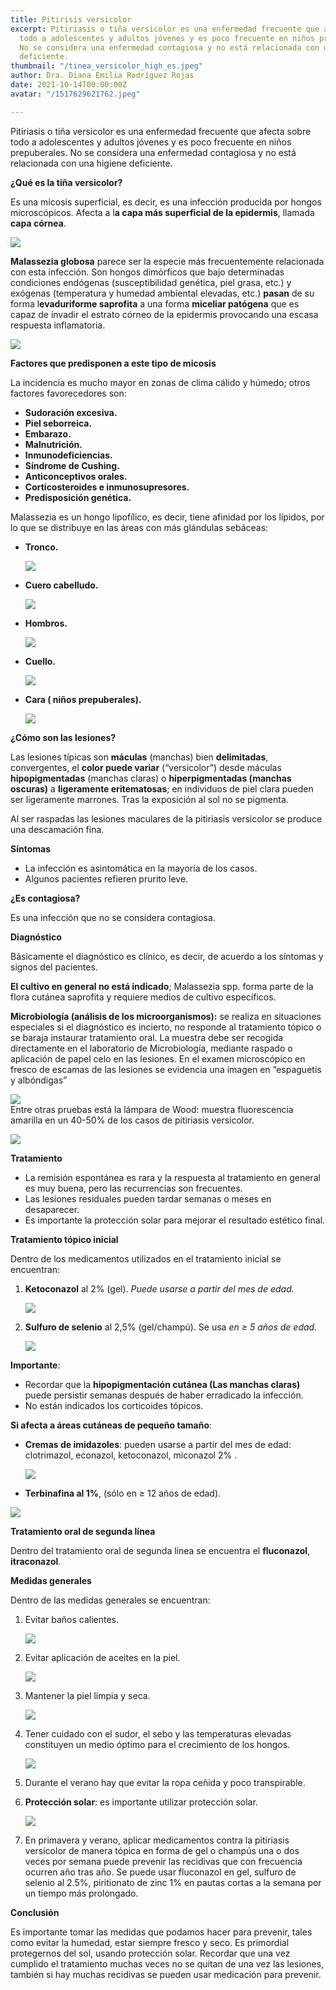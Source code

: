 ```yaml
---
title: Pitirisis versicolor
excerpt: Pitiriasis o tiña versicolor es una enfermedad frecuente que afecta sobre
  todo a adolescentes y adultos jóvenes y es poco frecuente en niños prepuberales.
  No se considera una enfermedad contagiosa y no está relacionada con una higiene
  deficiente.
thumbnail: "/tinea_versicolor_high_es.jpeg"
author: Dra. Diana Emilia Rodríguez Rojas
date: 2021-10-14T00:00:00Z
avatar: "/1517629621762.jpeg"

---
```

Pitiriasis o tiña versicolor es una enfermedad frecuente que afecta sobre todo a adolescentes y adultos jóvenes y es poco frecuente en niños prepuberales. No se considera una enfermedad contagiosa y no está relacionada con una higiene deficiente.

**¿Qué es la tiña versicolor?**

Es una micosis superficial, es decir, es una infección producida por hongos microscópicos. Afecta a l**a capa más superficial de la epidermis**, llamada **capa córnea**.

![](/anatomia-piel.jpeg)

**Malassezia globosa** parece ser la especie más frecuentemente relacionada con esta infección. Son hongos dimórficos que bajo determinadas condiciones endógenas (susceptibilidad genética, piel grasa, etc.) y exógenas (temperatura y humedad ambiental elevadas, etc.) **pasan** de su forma l**evaduriforme saprofita** a una forma **miceliar patógena** que es capaz de invadir el estrato córneo de la epidermis provocando una escasa respuesta inflamatoria.

![](/ba896884-1fd1-4579-abf7-8144e02a9bab.jpeg)

**Factores que predisponen a este tipo de micosis**

La incidencia es mucho mayor en zonas de clima cálido y húmedo; otros factores favorecedores son:

* **Sudoración excesiva.**
* **Piel seborreica.**
* **Embarazo.**
* **Malnutrición.**
* **Inmunodeficiencias.**
* **Síndrome de Cushing.**
* **Anticonceptivos orales.**
* **Corticosteroides e inmunosupresores.**
* **Predisposición genética.**

Malassezia es un hongo lipofílico, es decir, tiene afinidad por los lípidos, por lo que se distribuye en las áreas con más glándulas sebáceas:

* **Tronco.**

  ![](/pitiriasis-versicolor-melancolia_0.jpeg)
* **Cuero cabelludo.**

  ![](/oliprox-dermatitis-seborreica-cuero-cabelludo-800x600.jpeg)
* **Hombros.**

  ![](/pitiriasis_versicolor_sintomas.jpeg)
* **Cuello.**

  ![](/8.jpeg)
* **Cara ( niños prepuberales).**

  ![](/captura-de-pantalla-2021-10-14-a-la-s-4-30-23-p-m.png)

**¿Cómo son las lesiones?**

Las lesiones típicas son **máculas** (manchas) bien **delimitadas**, convergentes, el **color puede variar** (“versicolor”) desde máculas **hipopigmentadas** (manchas claras) o **hiperpigmentadas (manchas oscuras)** a **ligeramente eritematosas**; en individuos de piel clara pueden ser ligeramente marrones. Tras la exposición al sol no se pigmenta.

Al ser raspadas las lesiones maculares de la pitiriasis versicolor se produce una descamación fina.

**Síntomas**

* La infección es asintomática en la mayoría de los casos.
* Algunos pacientes refieren prurito leve.

**¿Es contagiosa?**

Es una infección que no se considera contagiosa.

**Diagnóstico**

Básicamente el diagnóstico es clínico, es decir, de acuerdo a los síntomas y signos del pacientes.

**El cultivo en general no está indicado**; Malassezia spp. forma parte de la flora cutánea saprofita y requiere medios de cultivo específicos.

**Microbiología (análisis de los microorganismos):** se realiza en situaciones especiales si el diagnóstico es incierto, no responde al tratamiento tópico o se baraja instaurar tratamiento oral. La muestra debe ser recogida directamente en el laboratorio de Microbiología, mediante raspado o aplicación de papel celo en las lesiones. En el examen microscópico en fresco de escamas de las lesiones se evidencia una imagen en “espaguetis y albóndigas”

![](/figura-11-malassezia-sp-en-examen-directo-con-azul-de-lactofenol.png)  
Entre otras pruebas está la lámpara de Wood: muestra fluorescencia amarilla en un 40-50% de los casos de pitiriasis versicolor.

![](/captura-de-pantalla-2021-10-14-a-la-s-4-37-50-p-m.png)

**Tratamiento**

* La remisión espontánea es rara y la respuesta al tratamiento en general es muy buena, pero las recurrencias son frecuentes.
* Las lesiones residuales pueden tardar semanas o meses en desaparecer.
* Es importante la protección solar para mejorar el resultado estético final.

**Tratamiento tópico inicial**

Dentro de los medicamentos utilizados en el tratamiento inicial se encuentran:

1. **Ketoconazol** al 2% (gel). _Puede usarse a partir del mes de edad._

   ![](/ketoconazol-cinfa-2-gel-100ml.jpeg)
2. **Sulfuro de selenio** al 2,5% (gel/champú). Se usa _en ≥ 5 años de edad._

   ![](/bioselenium-25-mg-ml-suspension-topica-100-ml.jpeg)

**Importante**:

* Recordar que la **hipopigmentación cutánea (Las manchas claras)** puede persistir semanas después de haber erradicado la infección.
* No están indicados los corticoides tópicos.

**Si afecta a áreas cutáneas de pequeño tamaño**:

* **Cremas de imidazoles**: pueden usarse a partir del mes de edad: clotrimazol, econazol, ketoconazol, miconazol 2% .

  ![](/clotrimazol-canesmed-10-mg-g-2.jpg)


* **Terbinafina al 1%**, (sólo en ≥ 12 años de edad).

![](/81vqsm9tcgs-_ac_ss450_.jpg)

**Tratamiento oral de segunda línea**

Dentro del tratamiento oral de segunda línea se encuentra el **fluconazol**, **itraconazol**.

**Medidas generales**

Dentro de las medidas generales se encuentran:

1. Evitar baños calientes.

   ![](/descarga-2.jpeg)
2. Evitar aplicación de aceites en la piel.

   ![](/como-usar-aceites-faciales-1.jpeg)
3. Mantener la piel limpia y seca.

   ![](/toalla-591x447.jpeg)
4. Tener cuidado con el sudor, el sebo y las temperaturas elevadas constituyen un medio óptimo para el crecimiento de los hongos.

   ![](/manchas-sudor-ropa.jpeg)
5. Durante el verano hay que evitar la ropa ceñida y poco transpirable.
6. **Protección solar**: es importante utilizar protección solar.

   ![](/4d7105e7d8748c3540a9823f19cce8f8.jpeg)
7. En primavera y verano, aplicar medicamentos contra la pitiriasis versicolor de manera tópica en forma de gel o champús una o dos veces por semana puede prevenir las recidivas que con frecuencia ocurren año tras año. Se puede usar fluconazol en gel, sulfuro de selenio al 2.5%, piritionato de zinc 1% en pautas cortas a la semana por un tiempo más prolongado.

**Conclusión**

Es importante tomar las medidas que podamos hacer para prevenir, tales como evitar la humedad, estar siempre fresco y seco. Es primordial protegernos del sol, usando protección solar. Recordar que una vez cumplido el tratamiento muchas veces no se quitan de una vez las lesiones, también si hay muchas recidivas se pueden usar medicación para prevenir.